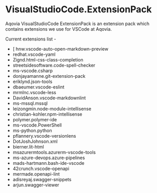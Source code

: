 # VisualStudioCode.ExtensionPack

Aqovia VisualStudioCode ExtensionPack is an extension pack which contains extensions we use for VSCode at Aqovia.

Current extensions list -
<!-- EXTENSION_PACK_START -->
- [
  hnw.vscode-auto-open-markdown-preview
- 
  redhat.vscode-yaml
- 
  Zignd.html-css-class-completion
- 
  streetsidesoftware.code-spell-checker
- 
  ms-vscode.csharp
- 
  donjayamanne.git-extension-pack
- 
  eriklynd.json-tools
- 
  dbaeumer.vscode-eslint
- 
  mrmlnc.vscode-less
- 
  DavidAnson.vscode-markdownlint
- 
  ms-mssql.mssql
- 
  leizongmin.node-module-intellisense
- 
  christian-kohler.npm-intellisense
- 
  polymer.polymer-ide
- 
  ms-vscode.PowerShell
- 
  ms-python.python
- 
  pflannery.vscode-versionlens
- 
  DotJoshJohnson.xml
- 
  bierner.lit-html
- 
  msazurermtools.azurerm-vscode-tools
- 
  ms-azure-devops.azure-pipelines
- 
  mads-hartmann.bash-ide-vscode
- 
  42crunch.vscode-openapi
- 
  mermade.openapi-lint
- 
  adisreyaj.swagger-snippets
- 
  arjun.swagger-viewer

<!-- EXTENSION_PACK_END -->
